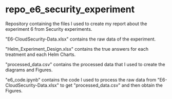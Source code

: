 # repo_e6_security_experiment
Repository containing the files I used to create my report about the experiment 6 from Security experiments.

"E6-CloudSecurity-Data.xlsx" contains the raw data of the experiment.

"Helm_Experiment_Design.xlsx" contains the true answers for each treatment and each Helm Charts.

"processed_data.csv" contains the processed data that I used to create the diagrams and Figures.

"e6_code.ipynb" contains the code I used to process the raw data from "E6-CloudSecurity-Data.xlsx" to get "processed_data.csv" and then obtain the Figures.
